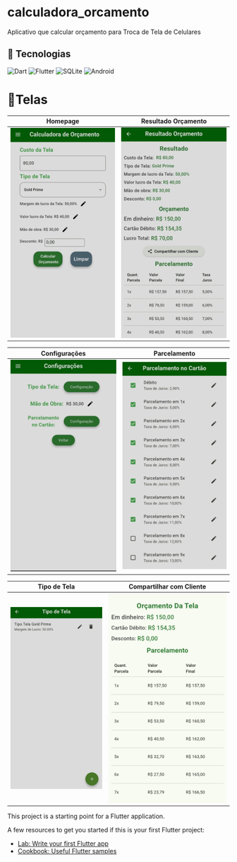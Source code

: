 # calculadora_orcamento

Aplicativo que calcular orçamento para Troca de Tela de Celulares

## 🚀 Tecnologias
![Dart](https://img.shields.io/badge/Dart-0175C2?style=for-the-badge&logo=dart&logoColor=white)
![Flutter](https://img.shields.io/badge/Flutter-02569B?style=for-the-badge&logo=flutter&logoColor=white)
![SQLite](https://img.shields.io/badge/SQLite-000?style=for-the-badge&logo=sqlite&logoColor=07405E)
![Android](https://img.shields.io/badge/Android-3DDC84?style=for-the-badge&logo=android&logoColor=white)

# 📱Telas

| Homepage       | Resultado Orçamento    |
|----------------|---------------|
|![Tela Homepage](https://raw.githubusercontent.com/tonilsonmanoel/calculadora_orcamento/refs/heads/main/assets/previews/homepage.jpg)  | ![Tela Resultado](https://raw.githubusercontent.com/tonilsonmanoel/calculadora_orcamento/refs/heads/main/assets/previews/resultado_orcamento1.jpg) 

| Configurações    | Parcelamento   |
|------------------|------------------|
|![Tela configurações](https://raw.githubusercontent.com/tonilsonmanoel/calculadora_orcamento/refs/heads/main/assets/previews/configuracoes.jpg)  | ![Tela Parcelamento](https://raw.githubusercontent.com/tonilsonmanoel/calculadora_orcamento/refs/heads/main/assets/previews/preview1.jpg) 


| Tipo de Tela    | Compartilhar com Cliente|
|------------------|------------------|
|![Tela Tipo tela](https://raw.githubusercontent.com/tonilsonmanoel/calculadora_orcamento/refs/heads/main/assets/previews/preview2.jpg)  | ![Tela Compartilhar](https://raw.githubusercontent.com/tonilsonmanoel/calculadora_orcamento/refs/heads/main/assets/previews/imagem_para_cliente.jpg) 



This project is a starting point for a Flutter application.

A few resources to get you started if this is your first Flutter project:

- [Lab: Write your first Flutter app](https://docs.flutter.dev/get-started/codelab)
- [Cookbook: Useful Flutter samples](https://docs.flutter.dev/cookbook)
